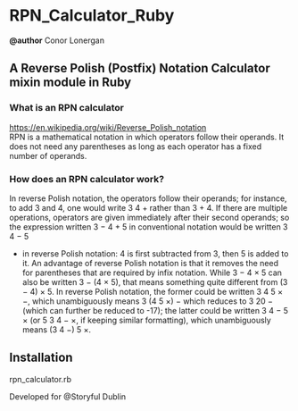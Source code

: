 # RPN_Calculator_Ruby
<b>@author</b> Conor Lonergan<br>
## A Reverse Polish (Postfix) Notation Calculator mixin module in Ruby

### What is an RPN calculator
https://en.wikipedia.org/wiki/Reverse_Polish_notation<br>
RPN is a mathematical notation in which operators follow their operands.  It 
does not need any parentheses as long as each operator has a fixed number of 
operands.<br>

### How does an RPN calculator work?
In reverse Polish notation, the operators follow their operands; for instance, 
to add 3 and 4, one would write 3 4 + rather than 3 + 4. If there are multiple 
operations, operators are given immediately after their second operands; so the 
expression written 3 − 4 + 5 in conventional notation would be written 3 4 − 5 
+ in reverse Polish notation: 4 is first subtracted from 3, then 5 is added to 
it. An advantage of reverse Polish notation is that it removes the need for 
parentheses that are required by infix notation. While 3 − 4 × 5 can also be 
written 3 − (4 × 5), that means something quite different from (3 − 4) × 5. In 
reverse Polish notation, the former could be written 3 4 5 × −, which 
unambiguously means 3 (4 5 ×) − which reduces to 3 20 − (which can further be 
reduced to -17); the latter could be written 3 4 − 5 × (or 5 3 4 − ×, if keeping 
similar formatting), which unambiguously means (3 4 −) 5 ×.

## Installation
rpn_calculator.rb


Developed for @Storyful Dublin
